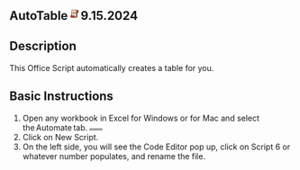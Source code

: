 ## AutoTable<img src="Images/OSLogo.jpg" width="23"/>9.15.2024





## Description
This Office Script automatically creates a table for you. 

## Basic Instructions
1. Open any workbook in Excel for Windows or for Mac and select the Automate tab.
   <img src="/atinstruction1.jpg" width="23"/>
3. Click on New Script.
4. On the left side, you will see the Code Editor pop up, click on Script 6 or whatever number populates, and rename the file. 
